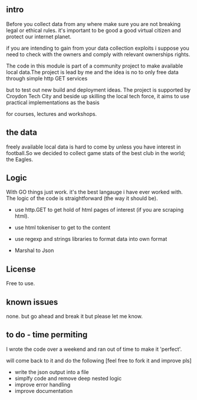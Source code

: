 
## intro

Before you collect data from any where make sure you are not breaking legal or ethical rules. it's important to be good a good  virtual  citizen and protect our internet planet.

if you are intending to gain from your data collection exploits i suppose  you need to check with the owners and comply with relevant ownerships rights.

The code in this module  is part of a community project to make available local data.The project is lead by me and the idea is no to only free data through simple http GET services

but to test out new build and deployment ideas. The project is supported by Croydon Tech City and beside up skilling the local tech force, it aims to use practical implementations as the basis

for courses, lectures and workshops.

## the data


freely available local data is hard to come by unless you have interest in football.So we decided to collect game stats of the best club in the world; the Eagles.



## Logic

With GO things just work. it's the best langauge i have ever worked with. The logic of the code is straightforward     (the way it should be).

- use http.GET to get hold of html pages of interest (if you are scraping html).

- use html tokeniser to get to the content

- use regexp and strings libraries to format data into own format

- Marshal to Json

## License

Free to use.

## known issues

none. but go  ahead and break it but please let me know.

## to do - time permiting

I wrote the code over a weekend and ran out of time to make it 'perfect'.


will come back to it and do the following [feel free to fork it and improve pls]

- write the json output into a file
- simplfy code and remove deep nested logic
- improve error handling
- improve documentation

